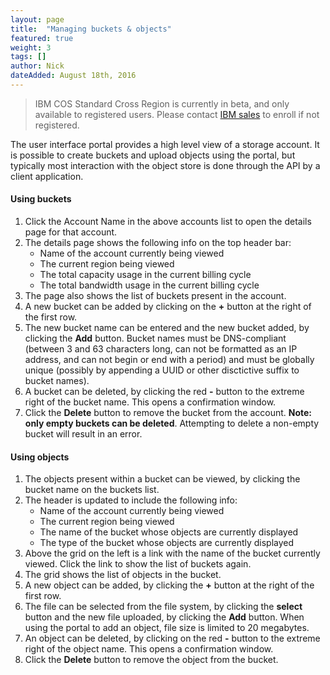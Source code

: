 ```yaml
---
layout: page
title:  "Managing buckets & objects"
featured: true
weight: 3
tags: []
author: Nick
dateAdded: August 18th, 2016
---
```

> IBM COS Standard Cross Region is currently in beta, and only available to registered users.  Please contact [IBM sales](mailto:insidesales@cleversafe.com) to enroll if not registered.

The user interface portal provides a high level view of a storage account.  It is possible to create buckets and upload objects using the portal, but typically most interaction with the object store is done through the API by a client application.

#### Using buckets
1. Click the Account Name in the above accounts list to open the details page for that account.
2. The details page shows the following info on the top header bar:
    * Name of the account currently being viewed
    * The current region being viewed
    * The total capacity usage in the current billing cycle
    * The total bandwidth usage in the current billing cycle
3. The page also shows the list of buckets present in the account.
4. A new bucket can be added by clicking on the **+** button at the right of the first row.
5. The new bucket name can be entered and the new bucket added, by clicking the **Add** button. Bucket names must be DNS-compliant (between 3 and 63 characters long, can not be formatted as an IP address, and can not begin or end with a period) and must be globally unique (possibly by appending a UUID or other disctictive suffix to bucket names). 
6. A bucket can be deleted, by clicking the red **-** button to the extreme right of the bucket name. This opens a confirmation window.
7. Click the **Delete** button to remove the bucket from the account. **Note: only empty buckets can be deleted**.  Attempting to delete a non-empty bucket will result in an error.

#### Using objects
1. The objects present within a bucket can be viewed, by clicking the bucket name on the buckets list.
2. The header is updated to include the following info:
    * Name of the account currently being viewed
    * The current region being viewed
    * The name of the bucket whose objects are currently displayed
    * The type of the bucket whose objects are currently displayed
3. Above the grid on the left is a link with the name of the bucket currently viewed. Click the link to show the list of buckets again.
4. The grid shows the list of objects in the bucket.
5. A new object can be added, by clicking the **+** button at the right of the first row.
6. The file can be selected from the file system, by clicking the **select** button and the new file uploaded, by clicking the **Add** button.  When using the portal to add an object, file size is limited to 20 megabytes.
7. An object can be deleted, by clicking on the red **-** button to the extreme right of the object name. This opens a confirmation window.
8. Click the **Delete** button to remove the object from the bucket.
